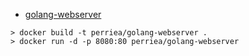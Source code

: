 - [golang-webserver](https://github.com/Docker-example/golang-webserver)

```
> docker build -t perriea/golang-webserver .
> docker run -d -p 8080:80 perriea/golang-webserver
```